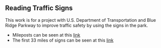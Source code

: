 ## Reading Traffic Signs
This work is for a project with U.S. Department of Transportation and Blue Ridge Parkway to improve traffic safety by using the signs in the park. 

- Mileposts can be seen at this [link](http://ericenglin.com/reading_traffic_signs/MilePost_map.html)
- The first 33 miles of signs can be seen at this [link](http://ericenglin.com/reading_traffic_signs/Sign_map.html)
